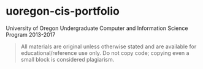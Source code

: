 # uoregon-cis-portfolio
University of Oregon Undergraduate Computer and Information Science Program 2013-2017

> All materials are original unless otherwise stated and are available for educational/reference use only. Do not copy code; copying even a small block is considered plagiarism.

